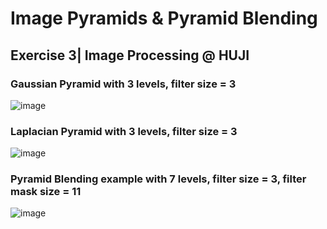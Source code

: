 #  Image Pyramids & Pyramid Blending
## Exercise 3| Image Processing @ HUJI

### Gaussian Pyramid with 3 levels, filter size = 3 
![image](https://user-images.githubusercontent.com/71530633/236022376-1927a8fb-fbf4-4294-9904-687bba279c88.png)

### Laplacian Pyramid with 3 levels, filter size = 3
![image](https://user-images.githubusercontent.com/71530633/236022626-6a15e3b2-09a0-4f77-bc62-ceb810f7e94b.png)

### Pyramid Blending example with 7 levels, filter size = 3, filter mask size = 11
![image](https://user-images.githubusercontent.com/71530633/236028330-b31d391f-ae92-4c1c-a83a-0a09a219f409.png)

